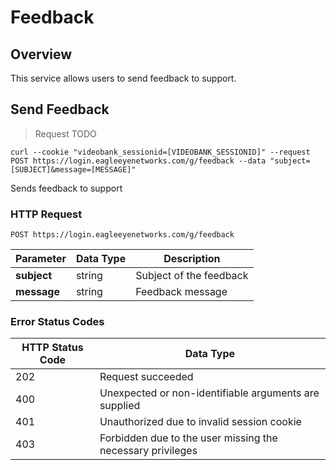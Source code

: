 # Feedback

<!--===================================================================-->
## Overview

This service allows users to send feedback to support.

<!--===================================================================-->
## Send Feedback

> Request TODO

```shell
curl --cookie "videobank_sessionid=[VIDEOBANK_SESSIONID]" --request POST https://login.eagleeyenetworks.com/g/feedback --data "subject=[SUBJECT]&message=[MESSAGE]"
```

Sends feedback to support

### HTTP Request

`POST https://login.eagleeyenetworks.com/g/feedback`

Parameter       | Data Type   	| Description  
---------       | ----------- 	| -----------  
**subject**   	| string      	| Subject of the feedback
**message**   	| string      	| Feedback message

### Error Status Codes

HTTP Status Code    | Data Type   
------------------- | ----------- 
202 | Request succeeded
400	| Unexpected or non-identifiable arguments are supplied
401	| Unauthorized due to invalid session cookie
403	| Forbidden due to the user missing the necessary privileges
